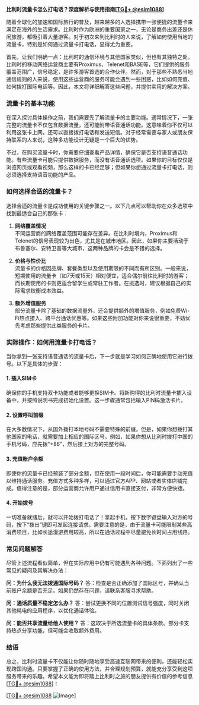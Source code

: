 **比利时流量卡怎么打电话？深度解析与使用指南[[TG💪+ @esim1088](https://t.me/s/esim1088)]**

随着全球化的加速和国际旅行的普及，越来越多的人选择携带一张便捷的流量卡来满足在海外的生活需求。比利时作为欧洲的重要国家之一，无论是商务出差还是休闲旅游，都吸引着大量游客。对于初次来到比利时的人来说，了解如何使用当地的流量卡，特别是如何通过流量卡打电话，显得尤为重要。

首先，让我们明确一点：比利时的通信环境与其他国家类似，但也有其独特之处。比利时的移动网络运营商主要有Proximus、Telenet和BASE等，它们提供的服务覆盖范围广，信号稳定，是许多游客首选的合作伙伴。然而，对于那些不熟悉当地通信规则的人来说，使用这些运营商的服务可能会遇到一些困惑，比如如何充值、如何拨打国际电话等。因此，本文将详细解答这些问题，并提供实用的解决方案。

### 流量卡的基本功能

在深入探讨具体操作之前，我们需要先了解流量卡的主要功能。通常情况下，一张完整的流量卡不仅包含数据流量，还可能附带语音通话功能。这意味着你不仅可以利用这张卡上网，还可以直接拨打电话和发送短信。对于经常需要与家人或朋友保持联系的人来说，这种多功能设计无疑是一个巨大的优势。

不过，在购买流量卡时，你需要仔细查看产品详情，确保它是否支持语音通话功能。有些流量卡可能只提供数据服务，而没有语音通话选项。如果你的目标仅仅是浏览网页或观看视频，那么这样的卡已经足够；但如果你想通过流量卡打电话，则必须选择支持语音功能的产品。

### 如何选择合适的流量卡？

选择合适的流量卡是成功使用的关键步骤之一。以下几点可以帮助你在众多选项中找到最适合自己的那张卡：

1. **网络覆盖情况**  
   不同运营商的网络覆盖范围可能存在差异。在比利时境内，Proximus和Telenet的信号表现较为出色，尤其是在城市地区。因此，如果你主要活动于布鲁塞尔、安特卫普等大城市，这两种品牌的卡会是不错的选择。

2. **价格与性价比**  
   流量卡的价格因品牌、套餐类型以及使用期限的不同而有所区别。一般来说，短期使用的流量卡（如7天或15天）相对便宜，适合偶尔前往比利时的游客；而长期使用的卡则更适合留学生或常驻工作者。在挑选时，建议根据自己的实际需求权衡成本效益。

3. **额外增值服务**  
   部分流量卡除了基础的数据流量外，还会提供额外的增值服务，例如免费Wi-Fi热点接入、跨平台通话优惠等。如果这些附加功能对你来说很重要，不妨优先考虑那些提供此类服务的卡片。

### 实际操作：如何用流量卡打电话？

当你拿到一张支持语音通话的流量卡后，下一步就是学习如何正确地使用它进行拨号。以下是具体的步骤：

#### 1. 插入SIM卡
确保你的手机支持双卡功能或者能够更换SIM卡。将新购得的比利时流量卡插入设备中，并按照说明书完成初始化设置。这一步骤通常包括输入PIN码激活卡片。

#### 2. 设置呼叫前缀
在大多数情况下，从国外拨打本地号码不需要特殊的前缀。但是，如果你想拨打其他国家的电话，就需要加上相应的国际区号。例如，如果你想从比利时拨打中国的手机号码，应先拨“+86”，然后接上对方的完整号码。

#### 3. 充值账户余额
即使你的流量卡已经预装了部分金额，但在使用一段时间后，你可能需要手动充值以维持通话服务。充值方式多种多样，可以通过官方APP、网站或者实体店铺完成。值得注意的是，部分运营商允许用户通过信用卡直接支付，非常方便快捷。

#### 4. 开始拨号
一切准备就绪后，就可以开始拨打电话了！拿起手机，按下数字键盘输入对方的号码，按下“拨出”键即可发起连接请求。需要注意的是，由于流量卡可能限制某些高消费项目，比如长途漫游费用较高，所以在通话过程中尽量避免长时间占用线路。

### 常见问题解答

尽管上述流程看似简单，但在实际应用中仍有可能遇到各种问题。下面列出了一些常见的疑问及其解决办法：

**问：为什么我无法拨通国际号码？**
答：检查是否正确添加了国际区号，并确认当前账户余额是否充足。如果仍然存在问题，请联系客服寻求帮助。

**问：通话质量不稳定怎么办？**
答：尝试更换不同的位置测试信号强度，同时关闭其他耗电的应用程序，以优化通话体验。

**问：能否共享流量给他人使用？**
答：这取决于所选流量卡的具体条款。部分卡支持热点分享功能，但可能会收取额外费用。

### 结语

总之，比利时流量卡不仅能让你随时随地享受高速互联网带来的便利，还能轻松实现跨国沟通。只要掌握了正确的使用方法，并合理规划预算，就能充分享受到这项服务带来的乐趣。希望本文能为即将踏上比利时之旅的朋友提供有价值的参考信息[[TG💪+ @esim1088](https://t.me/s/esim1088)]！

[[TG💪+ @esim1088](https://t.me/s/esim1088) ![Image](https://i.postimg.cc/4NQfJmqS/Snipaste-2025-05-13-00-14-12.png)]